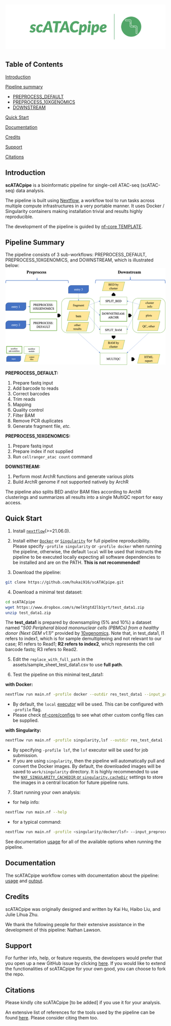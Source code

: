 # ![scATACpipe](docs/images/scATACpipe.png)

## Table of Contents
[Introduction](https://github.com/hukai916/scATACpipe/#introduction)

[Pipeline summary](https://github.com/hukai916/scATACpipe/#pipeline-summary)
- [PREPROCESS_DEFAULT](https://github.com/hukai916/scATACpipe/#preprocess_default)
- [PREPROCESS_10XGENOMICS](https://github.com/hukai916/scATACpipe/#preprocess_10xgenomics)
- [DOWNSTREAM](https://github.com/hukai916/scATACseqflow/#downstream)

[Quick Start](https://github.com/hukai916/scATACpipe/#quick-start)

[Documentation](https://github.com/hukai916/scATACpipe/#documentation)

[Credits](https://github.com/hukai916/scATACpipe/#credits)

[Support](https://github.com/hukai916/scATACpipe/#support)

[Citations](https://github.com/hukai916/scATACpipe/#citations)

## Introduction

**scATACpipe** is a bioinformatic pipeline for single-cell ATAC-seq (scATAC-seq) data analysis.

The pipeline is built using [Nextflow](https://www.nextflow.io), a workflow tool to run tasks across multiple compute infrastructures in a very portable manner. It uses Docker / Singularity containers making installation trivial and results highly reproducible.

The development of the pipeline is guided by  [nf-core TEMPLATE](https://github.com/nf-core/tools/tree/master/nf_core/pipeline-template).

## Pipeline Summary

The pipeline consists of 3 sub-workflows: PREPROCESS_DEFAULT, PREPROCESS_10XGENOMICS, and DOWNSTREAM, which is illustrated below:
![scATACpipe](docs/images/workflow.png)

**PREPROCESS_DEFAULT:**
1. Prepare fastq input
2. Add barcode to reads
3. Correct barcodes
4. Trim reads
4. Mapping
5. Quality control
6. Filter BAM
7. Remove PCR duplicates
8. Generate fragment file, *etc.*

**PREPROCESS_10XGENOMICS:**
1. Prepare fastq input
2. Prepare index if not supplied
3. Run `cellranger_atac count` command

**DOWNSTREAM:**
1. Perform most ArchR functions and generate various plots
2. Build ArchR genome if not supported natively by ArchR

The pipeline also splits BED and/or BAM files according to ArchR clusterings and summarizes all results into a single MultiQC report for easy access.

## Quick Start

1. Install [`nextflow`](https://nf-co.re/usage/installation)(>=21.06.0).

2. Install either [`Docker`](https://docs.docker.com/engine/installation/) or [`Singularity`](https://www.sylabs.io/guides/3.0/user-guide/) for full pipeline reproducibility. Please specify `-profile singularity` or `-profile docker` when running the pipeline, otherwise, the default `local` will be used that instructs the pipeline to be executed locally expecting all software dependencies to be installed and are on the PATH. **This is not recommended!**

3. Download the pipeline:
```bash
git clone https://github.com/hukai916/scATACpipe.git
```

4. Download a minimal test dataset:
```bash
cd scATACpipe
wget https://www.dropbox.com/s/melktgtd2lb1yrt/test_data1.zip
unzip test_data1.zip
```

The **test_data1** is prepared by downsampling (5% and 10%) a dataset named "*500 Peripheral blood mononuclear cells (PBMCs) from a healthy donor (Next GEM v1.1)*" provided by [10xgenomics](https://www.10xgenomics.com/resources/datasets?query=&page=1&configure%5Bfacets%5D%5B0%5D=chemistryVersionAndThroughput&configure%5Bfacets%5D%5B1%5D=pipeline.version&configure%5BhitsPerPage%5D=500&menu%5Bproducts.name%5D=Single%20Cell%20ATAC). Note that, in test_data1, I1 refers to index1, which is for sample demultiplexing and not relevant to our case; R1 refers to Read1; **R2 refers to index2**, which represents the cell barcode fastq; R3 refers to Read2.

5. Edit the `replace_with_full_path` in the assets/sample_sheet_test_data1.csv to use **full path**.

6. Test the pipeline on this minimal test_data1:

**with Docker:**
```bash
nextflow run main.nf -profile docker --outdir res_test_data1 --input_preprocess assets/sample_sheet_test_data1.csv --preprocess default --ref_fasta_ucsc hg19 --mapper bwa --barcode_whitelist assets/barcode/737K-cratac-v1.txt.gz
```
* By default, the `local` [executor](https://www.nextflow.io/docs/latest/executor.html) will be used. This can be configured with `-profile` flag.
* Please check [nf-core/configs](https://github.com/nf-core/configs#documentation) to see what other custom config files can be supplied.

**with Singularity:**
```bash
nextflow run main.nf -profile singularity,lsf --outdir res_test_data1 --input_preprocess assets/sample_sheet_test_data1.csv --preprocess default --ref_fasta_ucsc hg19 --mapper bwa --barcode_whitelist assets/barcode/737K-cratac-v1.txt.gz
```
* By specifying `-profile lsf`, the `lsf` executor will be used for job submission.
* If you are using `singularity`, then the pipeline will automatically pull and convert the Docker images. By default, the downloaded images will be saved to `work/singularity` directory. It is highly recommended to use the [`NXF_SINGULARITY_CACHEDIR` or `singularity.cacheDir`](https://www.nextflow.io/docs/latest/singularity.html?#singularity-docker-hub) settings to store the images in a central location for future pipeline runs.

7. Start running your own analysis:
* for help info:

```bash
nextflow run main.nf --help
```
* for a typical command:

```bash
nextflow run main.nf -profile <singularity/docker/lsf> --input_preprocess <path_to_samplesheet> --preprocess <default/10xgenomics> --outdir <path_to_result_dir> --ref_fasta_ucsc <UCSC_genome_name> --mapper <bwa/minimap2> --barcode_whitelist <path_to_barcode>
```

See documentation [usage](https://github.com/hukai916/scATACpipe/blob/main/docs/usage.md) for all of the available options when running the pipeline.

## Documentation

The scATACpipe workflow comes with documentation about the pipeline: [usage](https://github.com/hukai916/scATACpipe/blob/main/docs/usage.md) and [output](https://github.com/hukai916/scATACpipe/blob/main/docs/output.md).

## Credits

scATACpipe was originally designed and written by Kai Hu, Haibo Liu, and Julie Lihua Zhu.

We thank the following people for their extensive assistance in the development
of this pipeline: Nathan Lawson.

## Support

For further info, help, or feature requests, the developers would prefer that you open up a new GitHub issue by clicking [here](https://github.com/hukai916/scATACpipe/issues/new/choose).
If you would like to extend the functionalities of scATACpipe for your own good, you can choose to fork the repo.

## Citations
<!-- TODO If you use scATACpipe for your analysis, please cite it using the following doi: [](https://) -->
Please kindly cite scATACpipe [to be added] if you use it for your analysis.

An extensive list of references for the tools used by the pipeline can be found [here](https://github.com/hukai916/scATACpipe/docs/module_software.xlsx). Please consider citing them too.
